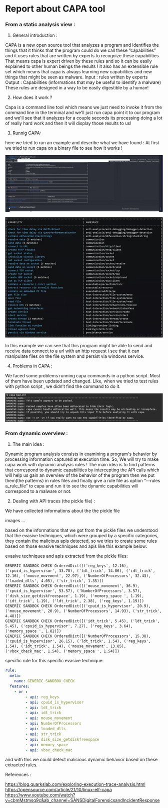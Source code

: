 # Report about CAPA tool


### From a static analysis view : 
1. General introduction : 

CAPA is a new open source tool that analyzes a program and identifies the things that it thinks that the program could do we call these “capabilities” and it uses rules that are written by experts to recognize these capabilities
That means capa is expert driven by these rules and so it can be easily explained to other human beings the results ! it also has an extensible rule set which means that capa is always learning new capabilities and new things that might be seen as malware.
Input : rules written by experts
Output : Capabilities (informations that may be useful to identify a malware) 
These rules are designed in a way to be easily digestible by a human!

 2. How does it work ? 

Capa is a command line tool which means we just need to invoke it
from the command line in the terminal and we'll just run capa point it to our program and we'll see that it analyzes for a couple seconds its processing doing a lot of really hard work and then it will display those results to us!

 3. Runnig CAPA:

here we tried to run an example and describe what we have found : 
At first we tried to run capa on a binary file to see how it works !

![image1](./screenshots/image1.jpeg)

![image2](./screenshots/image2.jpeg)

In this example we can see  that this program might be able to send and receive data connect to a url with an http request i see that it can manipulate files on the file system and persist via windows service.

4.  Problems in CAPA : 

We faced some problems running capa commands in a python script. Most of them have been updated and changed. Like, when we tried to test rules with python script , we didn’t find the command to do it.


![image3](./screenshots/image3.jpeg)

### From dynamic overview : 

1. The main idea : 

Dynamic program analysis consists in examining a program's behavior by processing information captured at execution time. So, We will try to make capa work with dynamic analysis rules !
The main idea is to find patterns that correspond to dynamic capabilities by intercepting the API calls which will help us gain an overview of the behavior of the program then we put them(the patterns) in rules files and finally give a rule file as option “--rules a_rule_file” to capa and run it to see the dynamic capabilities will correspond to a malware or not.

2. Dealing with API traces (the pickle file) : 

We have collected informations about the the pickle file 

images ...

based on the informations that we got from the pickle files we understood that the evasive techniques, which were grouped by a specific categories, they contain the malicious apis detected, so we tries to create some rules based on those evasive techniques and apis like this example below:

evasive techniques and apis extracted from the pickle files:
```
GENERIC SANDBOX CHECK OrderedDict([('reg_keys', 12.16), ('cpuid_is_hypervisor', 33.78), ('ldt_trick', 14.86), ('idt_trick', 12.16), ('mouse_movement', 22.97), ('NumberOfProcessors', 32.43), ('loaded_dlls', 4.05), ('str_trick', 1.35)])
GENERIC SANDBOX CHECK OrderedDict([('mouse_movement', 36.9), ('cpuid_is_hypervisor', 53.57), ('NumberOfProcessors', 3.57), ('disk_size_getdiskfreespace', 1.19), ('memory_space ', 1.19), ('idt_trick', 1.19), ('ldt_trick', 2.38), ('reg_keys', 1.19)])
GENERIC SANDBOX CHECK OrderedDict([('cpuid_is_hypervisor', 20.9), ('mouse_movement', 20.9), ('NumberOfProcessors', 14.93), ('str_trick', 4.48)])
GENERIC SANDBOX CHECK OrderedDict([('idt_trick', 5.45), ('ldt_trick', 5.45), ('cpuid_is_hypervisor', 7.27), ('reg_keys', 3.64), ('memory_space ', 1.82)])
GENERIC SANDBOX CHECK OrderedDict([('NumberOfProcessors', 15.38), ('cpuid_is_hypervisor', 26.15), ('ldt_trick', 1.54), ('reg_keys', 1.54), ('idt_trick', 1.54), ('mouse_movement', 13.85), ('vbox_check_mac', 1.54), ('memory_space ', 1.54)])
```
specific rule for this specific evasive technique: 
```yml
rule:
  meta:
    name: GENERIC_SANDBOX_CHECK
  features:
    - or : 
         - api: reg_keys
         - api: cpuid_is_hypervisor
         - api: ldt_trick
         - api: idt_trick
         - api: mouse_movement
         - api: NumberOfProcessors
         - api: loaded_dlls
         - api: str_trick
         - api: disk_size_getdiskfreespace
         - api: memory_space
         - api: vbox_check_mac
```


and with this we could detect malicious dynamic behavior based on these extracted rules.

References : 

https://blog.quarkslab.com/exploring-execution-trace-analysis.html  
https://opensource.com/article/21/10/linux-elf-capa   
https://www.youtube.com/watch?v=cbmMstmsq9c&ab_channel=SANSDigitalForensicsandIncidentResponse   
